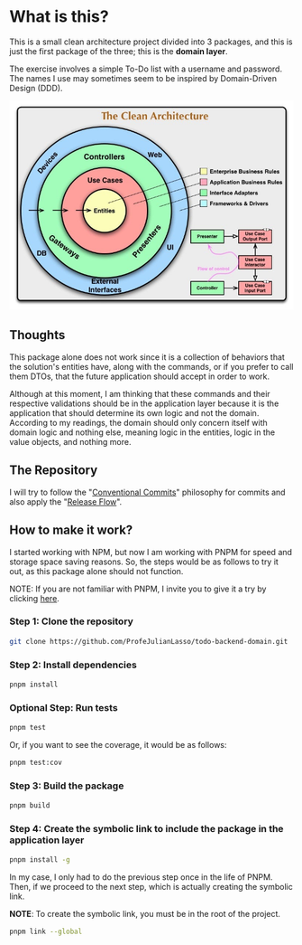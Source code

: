 # What is this?

This is a small clean architecture project divided into 3 packages, and this is just the first package of the three; this is the **domain layer**.

The exercise involves a simple To-Do list with a username and password. The names I use may sometimes seem to be inspired by Domain-Driven Design (DDD).

![Clean Architecture](./assets/clean_architecture.jpg)

## Thoughts

This package alone does not work since it is a collection of behaviors that the solution's entities have, along with the commands, or if you prefer to call them DTOs, that the future application should accept in order to work.

Although at this moment, I am thinking that these commands and their respective validations should be in the application layer because it is the application that should determine its own logic and not the domain. According to my readings, the domain should only concern itself with domain logic and nothing else, meaning logic in the entities, logic in the value objects, and nothing more.

## The Repository

I will try to follow the "[Conventional Commits](https://www.conventionalcommits.org/)" philosophy for commits and also apply the "[Release Flow](http://releaseflow.org/)".

## How to make it work?

I started working with NPM, but now I am working with PNPM for speed and storage space saving reasons. So, the steps would be as follows to try it out, as this package alone should not function.

NOTE: If you are not familiar with PNPM, I invite you to give it a try by clicking [here](https://pnpm.io/).

### Step 1: Clone the repository

```bash
git clone https://github.com/ProfeJulianLasso/todo-backend-domain.git
```

### Step 2: Install dependencies

```bash
pnpm install
```

### Optional Step: Run tests

```bash
pnpm test
```

Or, if you want to see the coverage, it would be as follows:

```bash
pnpm test:cov
```

### Step 3: Build the package

```bash
pnpm build
```

### Step 4: Create the symbolic link to include the package in the application layer

```bash
pnpm install -g
```

In my case, I only had to do the previous step once in the life of PNPM. Then, if we proceed to the next step, which is actually creating the symbolic link.

**NOTE**: To create the symbolic link, you must be in the root of the project.

```bash
pnpm link --global
```
